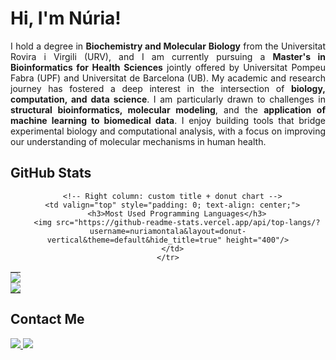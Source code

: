 # Hi, I'm Núria!

<p align="justify">
I hold a degree in <strong>Biochemistry and Molecular Biology</strong> from the Universitat Rovira i Virgili (URV), and I am currently pursuing a <strong>Master's in Bioinformatics for Health Sciences</strong> jointly offered by Universitat Pompeu Fabra (UPF) and Universitat de Barcelona (UB). My academic and research journey has fostered a deep interest in the intersection of <strong>biology, computation, and data science</strong>. I am particularly drawn to challenges in <strong>structural bioinformatics, molecular modeling</strong>, and the <strong>application of machine learning to biomedical data</strong>. I enjoy building tools that bridge experimental biology and computational analysis, with a focus on improving our understanding of molecular mechanisms in human health.
</p>


## GitHub Stats
<div align="center">

  <table cellspacing="0" cellpadding="0">
    <tr>
      <!-- Left column: GitHub stats and streak chart stacked -->
      <td valign="top" style="padding: 0;">
        <img src="https://github-readme-stats.vercel.app/api?username=nuriamontala&show_icons=true&theme=default" />
        <br/>
        <img src="https://streak-stats.demolab.com?user=nuriamontala&theme=default" />
      </td>

      <!-- Right column: custom title + donut chart -->
      <td valign="top" style="padding: 0; text-align: center;">
        <h3>Most Used Programming Languages</h3>
        <img src="https://github-readme-stats.vercel.app/api/top-langs/?username=nuriamontala&layout=donut-vertical&theme=default&hide_title=true" height="400"/>
      </td>
    </tr>
  </table>

</div>






## Contact Me

<p>
  <a href="https://www.linkedin.com/in/n%C3%BAria-montal%C3%A0-palau-a33b53254/?trk=opento_sprofile_topcard" target="_blank">
    <img src="https://img.shields.io/badge/LinkedIn-0077B5?style=for-the-badge&logo=linkedin&logoColor=white" />
  </a>
  <a href="mailto:nuriamontala@gmail.com">
    <img src="https://img.shields.io/badge/Email-D14836?style=for-the-badge&logo=gmail&logoColor=white" />
  </a>
</p>



